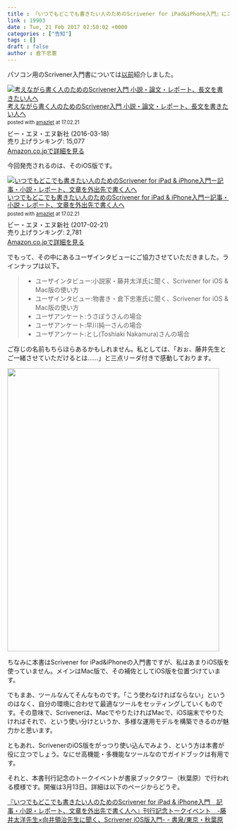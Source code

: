 ```yaml
---
title : 『いつでもどこでも書きたい人のためのScrivener for iPad&iPhone入門』にユーザインタビューでご協力させていただきました
link : 19903
date : Tue, 21 Feb 2017 02:50:02 +0000
categories : ["告知"]
tags : []
draft : false
author : 倉下忠憲
---
```


パソコン用のScrivener入門書については<a href="https://rashita.net/blog/?p=17810">以前</a>紹介しました。

<div class="amazlet-box" style="margin-bottom:0px;"><div class="amazlet-image" style="float:left;margin:0px 12px 1px 0px;"><a href="http://www.amazon.co.jp/exec/obidos/ASIN/B01CZCM53A/rashita1000-22/ref=nosim/" name="amazletlink" target="_blank"><img src="https://images-fe.ssl-images-amazon.com/images/I/51WRrRBneVL._SL160_.jpg" alt="考えながら書く人のためのScrivener入門 小説・論文・レポート、長文を書きたい人へ" style="border: none;" /></a></div><div class="amazlet-info" style="line-height:120%; margin-bottom: 10px"><div class="amazlet-name" style="margin-bottom:10px;line-height:120%"><a href="http://www.amazon.co.jp/exec/obidos/ASIN/B01CZCM53A/rashita1000-22/ref=nosim/" name="amazletlink" target="_blank">考えながら書く人のためのScrivener入門 小説・論文・レポート、長文を書きたい人へ</a><div class="amazlet-powered-date" style="font-size:80%;margin-top:5px;line-height:120%">posted with <a href="http://www.amazlet.com/" title="amazlet" target="_blank">amazlet</a> at 17.02.21</div></div><div class="amazlet-detail">ビー・エヌ・エヌ新社 (2016-03-18)<br />売り上げランキング: 15,077<br /></div><div class="amazlet-sub-info" style="float: left;"><div class="amazlet-link" style="margin-top: 5px"><a href="http://www.amazon.co.jp/exec/obidos/ASIN/B01CZCM53A/rashita1000-22/ref=nosim/" name="amazletlink" target="_blank">Amazon.co.jpで詳細を見る</a></div></div></div><div class="amazlet-footer" style="clear: left"></div></div>

今回発売されるのは、そのiOS版です。

<div class="amazlet-box" style="margin-bottom:0px;"><div class="amazlet-image" style="float:left;margin:0px 12px 1px 0px;"><a href="http://www.amazon.co.jp/exec/obidos/ASIN/B06WD4HSMX/rashita1000-22/ref=nosim/" name="amazletlink" target="_blank"><img src="https://images-fe.ssl-images-amazon.com/images/I/51MzvBg-sCL._SL160_.jpg" alt="いつでもどこでも書きたい人のためのScrivener for iPad & iPhone入門ー記事・小説・レポート、文章を外出先で書く人へ" style="border: none;" /></a></div><div class="amazlet-info" style="line-height:120%; margin-bottom: 10px"><div class="amazlet-name" style="margin-bottom:10px;line-height:120%"><a href="http://www.amazon.co.jp/exec/obidos/ASIN/B06WD4HSMX/rashita1000-22/ref=nosim/" name="amazletlink" target="_blank">いつでもどこでも書きたい人のためのScrivener for iPad & iPhone入門ー記事・小説・レポート、文章を外出先で書く人へ</a><div class="amazlet-powered-date" style="font-size:80%;margin-top:5px;line-height:120%">posted with <a href="http://www.amazlet.com/" title="amazlet" target="_blank">amazlet</a> at 17.02.21</div></div><div class="amazlet-detail">ビー・エヌ・エヌ新社 (2017-02-21)<br />売り上げランキング: 2,781<br /></div><div class="amazlet-sub-info" style="float: left;"><div class="amazlet-link" style="margin-top: 5px"><a href="http://www.amazon.co.jp/exec/obidos/ASIN/B06WD4HSMX/rashita1000-22/ref=nosim/" name="amazletlink" target="_blank">Amazon.co.jpで詳細を見る</a></div></div></div><div class="amazlet-footer" style="clear: left"></div></div>

でもって、その中にあるユーザインタビューにご協力させていただきました。ラインナップは以下。

<blockquote>
<ul>
<li>ユーザインタビュー:小説家・藤井太洋氏に聞く、Scrivener for iOS & Mac版の使い方</li>
<li>ユーザインタビュー:物書き・倉下忠憲氏に聞く、Scrivener for iOS & Mac版の使い方</li>
<li>ユーザアンケート:うさぼうさんの場合</li>
<li>ユーザアンケート:早川純一さんの場合</li>
<li>ユーザアンケート:とし(Toshiaki Nakamura)さんの場合</li>
</ul>
</blockquote>

ご存じの名前もちらほらあるかもしれません。私としては、「おぉ、藤井先生とご一緒させていただけるとは……」と三点リーダ付きで感動しております。

<a href="https://rashita.net/blog/?attachment_id=19905" rel="attachment wp-att-19905"><img src="https://rashita.net/blog/wp-content/uploads/2017/02/IMG_7283.jpg" alt="" width="480" height="640" class="alignnone size-full wp-image-19905" /></a>

ちなみに本書はScrivener for iPad&iPhoneの入門書ですが、私はあまりiOS版を使っていません。メインはMac版で、その補佐としてiOS版を位置づけています。

でもまあ、ツールなんてそんなものです。「こう使わなければならない」というのはなく、自分の環境に合わせて最適なツールをセッティングしていくものです。その意味で、Scrivenerは、MacでやりたければMacで、iOS端末でやりたければそれで、という使い分けというか、多様な運用モデルを構築できるのが魅力かと思います。

ともあれ、ScrivenerのiOS版をがっつり使い込んでみよう、という方は本書が役に立つでしょう。なにせ高機能・多機能なツールなのでガイドブックは有用です。

それと、本書刊行記念のトークイベントが書泉ブックタワー（秋葉原）で行われる模様です。開催は3月13日。詳細は以下のページからどうぞ。

<a href="https://www.shosen.co.jp/event/49487/">『いつでもどこでも書きたい人のためのScrivener for iPad &amp; iPhone入門　記事・小説・レポート、文章を外出先で書く人へ』刊行記念トークイベント　-藤井太洋先生×向井領治先生に聞く、Scrivener iOS版入門- - 書泉/東京・秋葉原</a>

